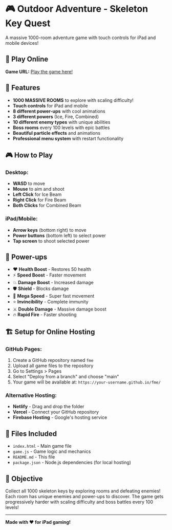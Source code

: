 # 🎮 Outdoor Adventure - Skeleton Key Quest

A massive 1000-room adventure game with touch controls for iPad and mobile devices!

## 🚀 Play Online

**Game URL:** [Play the game here!](https://your-username.github.io/fme/)

## 📱 Features

- **1000 MASSIVE ROOMS** to explore with scaling difficulty!
- **Touch controls** for iPad and mobile
- **8 different power-ups** with cool animations
- **3 different powers** (Ice, Fire, Combined)
- **10 different enemy types** with unique abilities
- **Boss rooms** every 100 levels with epic battles
- **Beautiful particle effects** and animations
- **Professional menu system** with restart functionality

## 🎮 How to Play

### Desktop:
- **WASD** to move
- **Mouse** to aim and shoot
- **Left Click** for Ice Beam
- **Right Click** for Fire Beam
- **Both Clicks** for Combined Beam

### iPad/Mobile:
- **Arrow keys** (bottom right) to move
- **Power buttons** (bottom left) to select power
- **Tap screen** to shoot selected power

## 💎 Power-ups

- ❤️ **Health Boost** - Restores 50 health
- ⚡ **Speed Boost** - Faster movement
- 💥 **Damage Boost** - Increased damage
- 🛡️ **Shield** - Blocks damage
- 🚀 **Mega Speed** - Super fast movement
- ⭐ **Invincibility** - Complete immunity
- ⚔️ **Double Damage** - Massive damage boost
- 🔥 **Rapid Fire** - Faster shooting

## 🏗️ Setup for Online Hosting

### GitHub Pages:
1. Create a GitHub repository named `fme`
2. Upload all game files to the repository
3. Go to Settings > Pages
4. Select "Deploy from a branch" and choose "main"
5. Your game will be available at: `https://your-username.github.io/fme/`

### Alternative Hosting:
- **Netlify** - Drag and drop the folder
- **Vercel** - Connect your GitHub repository
- **Firebase Hosting** - Google's hosting service

## 📁 Files Included

- `index.html` - Main game file
- `game.js` - Game logic and mechanics
- `README.md` - This file
- `package.json` - Node.js dependencies (for local hosting)

## 🎯 Objective

Collect all 1000 skeleton keys by exploring rooms and defeating enemies! Each room has unique enemies and power-ups to discover. The game gets progressively harder with scaling difficulty and boss battles every 100 levels!

---

**Made with ❤️ for iPad gaming!**

